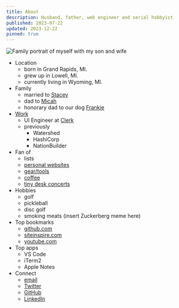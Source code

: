 ```yaml
---
title: About
description: Husband, father, web engineer and serial hobbyist
published: 2023-07-22
updated: 2023-12-22
pinned: true
---
```


![Family portrait of myself with my son and wife](/img/family.webp)

- Location
  - born in Grand Rapids, MI.
  - grew up in Lowell, MI.
  - currently living in Wyoming, MI.
- Family
  - married to [Stacey](/stacey)
  - dad to [Micah](/micah)
  - honorary dad to our dog [Frankie](/frankie)
- [Work](/cv)
  - UI Engineer at [Clerk]()
  - previously
    - Watershed
    - HashiCorp
    - NationBuilder
- Fan of
  - lists
  - [personal websites](/personal-websites)
  - [gear/tools](/favorites)
  - [coffee](/coffee)
  - [tiny desk concerts](/tiny-desk-concerts)
- Hobbies
  - golf
  - pickleball
  - disc golf
  - smoking meats (insert Zuckerberg meme here)
- Top bookmarks
  - [github.com](https://github.com/)
  - [siteinspire.com](https://siteinspire.com/)
  - [youtube.com](https://www.youtube.com/)
- Top apps
  - VS Code
  - iTerm2
  - Apple Notes
- Connect
  - [email](mailto:alexscarpenter@protonmail.com)
  - [Twitter](https://twitter.com/hybrid_alex)
  - [GitHub](https://github.com/alexcarpenter)
  - [LinkedIn](https://www.linkedin.com/in/imalexcarpenter/)

<!-- I am a UI engineer who enjoys working at the intersection of design and engineering teams. Currently working as a UI engineer at Clerk, apart of the design team working on the dashboard UI and marketing website.

Current location
: Grand Rapids, MI

Hometown
: Lowell, MI

Top bookmarks
: [github.com](https://github.com/), [siteinspire.com](https://siteinspire.com/), [youtube.com](https://www.youtube.com/)

Top apps
: VS Code, iTerm2, Apple Notes

Hobbies
: Golf, pickle ball, disc golf, BBQ

Favorite accessory
: At the moment, its my dad bag, which is the Tom Bihn Synapse 19

Tea or coffee
: Coffee fills my mornings, and I try and drink tea in the late afternooon -->
